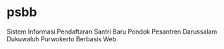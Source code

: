 # psbb
Sistem Informasi Pendaftaran Santri Baru Pondok Pesantren Darussalam Dukuwaluh Purwokerto Berbasis Web
